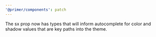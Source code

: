 ```yaml
---
'@primer/components': patch
---
```


The sx prop now has types that will inform autocomplete for color and shadow values that are key paths into the theme.

